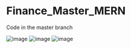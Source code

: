 # Finance_Master_MERN
Code in the master branch

![image](https://user-images.githubusercontent.com/68745484/235292754-6c738c56-92f5-4345-a487-4abcfa061e8e.png)
![image](https://user-images.githubusercontent.com/68745484/235292775-ff789ef9-acb7-4adf-b856-41f17ea8d933.png)
![image](https://user-images.githubusercontent.com/68745484/235292788-9b0a87cd-f3bd-4f14-9cc3-ad3cbe41aceb.png)
